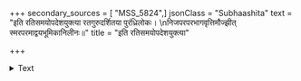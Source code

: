 +++
secondary_sources = [ "MSS_5824",]
jsonClass = "Subhaashita"
text = "इति रतिसमयोपदेशयुक्त्या रतगुरुदर्शितया पुरंध्रिलोकः।  \nनिजपरपरभागवृत्तिमौज्झीत् स्मरपरमाद्वयभूमिकानिलीनः॥"
title = "इति रतिसमयोपदेशयुक्त्या"

+++

<details><summary>Text</summary>

इति रतिसमयोपदेशयुक्त्या रतगुरुदर्शितया पुरंध्रिलोकः।  
निजपरपरभागवृत्तिमौज्झीत् स्मरपरमाद्वयभूमिकानिलीनः॥
</details>
